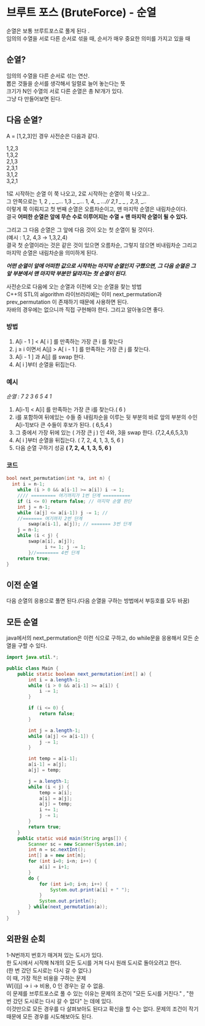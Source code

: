 # 브루트 포스 (BruteForce) - 순열

순열은 보통 브루트포스로 풀게 된다 .  
임의의 수열을 서로 다른 순서로 섞을 때, 순서가 매우 중요한 의미를 가지고 있을 때    

## 순열?

임의의 수열을 다른 순서로 섞는 연산.   
뽑은 것들을 순서를 생각해서 일렬로 늘어 놓는다는 뜻    
크기가 N인 수열의 서로 다른 순열은 총 N!개가 있다.   
그냥 다 만들어보면 된다.    

## 다음 순열?

A = [1,2,3]인 경우 사전순은 다음과 같다.    
   
1,2,3   
1,3,2   
2,1,3   
2,3,1   
3,1,2   
3,2,1    

1로 시작하는 순열 이 쭉 나오고, 2로 시작하는 순열이 쭉 나오고..    
그 안쪽으로는 1, 2 , _ _... 1,3 _ _... 1, 4, _ _...// 2,1 _ _ , 2,3,_ _..    
이렇게 쭉 이뤄지고 첫 번째 순열은 오름차순이고, 맨 마지막 순열은 내림차순이다.    
결국 **어떠한 순열은 앞에 무슨 수로 이루어지는 수열  +  맨 마지막 순열이 될 수 있다.**    

그리고 그 다음 순열은 그 앞에 다음 것이 오는 첫 순열이 될 것이다.   
(예시 : 1,2, 4,3 → 1,3,2,4)    
결국 첫 순열이라는 것은 같은 것이 있으면 오름차순, 그렇지 않으면 비내림차순 그리고 마지막 순열은 내림차순을 의미하게 된다.   

***어떤 순열이 앞에 어떠한 값으로 시작하는 마지막 순열인지 구했으면, 그 다음 순열은 그 앞 부분에서 맨 마지막 부분만 달라지는 첫 순열이 된다.***

사전순으로 다음에 오는 순열과 이전에 오는 순열을 찾는 방법    
C++의 STL의 algorithm 라이브러리에는 이미 next_permutation과 prev_permutation 이 존재하기 때문에 사용하면 된다.    
자바의 경우에는 없으니까 직접 구현해야 한다. 그리고 알아놓으면 좋다.

### 방법

1. A[i - 1 ] < A[ i ] 를 만족하는 가장 큰 i 를 찾는다   
2. j ≥ i 이면서 A[j] > A[ i - 1 ] 를 만족하는 가장 큰 j 를 찾는다.    
3. A[i - 1 ] 과 A[j] 를 swap 한다.   
4. A[ i ]부터 순열을 뒤집는다.   

### 예시

*순열 : 7 2 3 6 5 4 1*

1. A[i-1] < A[i] 를 만족하는 가장 큰 i를 찾는다.( 6 )    
2. i를 포함하여 뒤에있는 수들 중 내림차순을 이루는 뒷 부분의 바로 앞의 부분의 수인 A[i-1]보다 큰 수들이 후보가 된다. ( 6,5,4 )   
3. 그 중에서 가장 뒤에 있는 ( 가장 큰 j ) 인 4와, 3을 swap 한다. (7,2,4,6,5,3,1)    
4.  A[ i ]부터 순열을 뒤집는다. ( 7, 2, 4, 1, 3, 5, 6 )   
5. 다음 순열 구하기 성공 **( 7, 2, 4, 1, 3, 5, 6 )**    

### 코드

```cpp
bool next_permutation(int *a, int n) {
  int i = n-1;
	while (i > 0 && a[i-1] >= a[i]) i -= 1; 
	//// ========= 여기까지가 1번 단계 ==========
	if (i <= 0) return false; // 마지막 순열 판단 
	int j = n-1;
	while (a[j] <= a[i-1]) j -= 1; //
	//======= 여기까지 2번 단계
		swap(a[i-1], a[j]); // ======= 3번 단계
    j = n-1;
    while (i < j) {
        swap(a[i], a[j]);
			  i += 1; j -= 1; 
		}//======== 4번 단계
    return true;
}

```

## 이전 순열


다음 순열의 응용으로 풀면 된다.(다음 순열을 구하는 방법에서 부등호를 모두 바꿈)    

## 모든 순열

java에서의 next_permutation은 이런 식으로 구하고,  do while문을 응용해서 모든 순열을 구할 수 있다. 

```java
import java.util.*;

public class Main {
    public static boolean next_permutation(int[] a) {
        int i = a.length-1;
        while (i > 0 && a[i-1] >= a[i]) {
            i -= 1;
        }

        if (i <= 0) {
            return false;
        }

        int j = a.length-1;
        while (a[j] <= a[i-1]) {
            j -= 1;
        }

        int temp = a[i-1];
        a[i-1] = a[j];
        a[j] = temp;

        j = a.length-1;
        while (i < j) {
            temp = a[i];
            a[i] = a[j];
            a[j] = temp;
            i += 1;
            j -= 1;
        }
        return true;
    }
    public static void main(String args[]) {
        Scanner sc = new Scanner(System.in);
        int n = sc.nextInt();
        int[] a = new int[n];
        for (int i=0; i<n; i++) {
            a[i] = i+1;
        }
        do {
            for (int i=0; i<n; i++) {
                System.out.print(a[i] + " ");
            }
            System.out.println();
        } while(next_permutation(a));
    }
}
```

## 외판원 순회

1-N번까지 번호가 매겨져 있는 도시가 있다.   
한 도시에서 시작해 N개의 모든 도시를 거쳐 다시 원래 도시로 돌아오려고 한다.   
(한 번 갔던 도시로는 다시 갈 수 없다.)   
이 때, 가장 적은 비용을 구하는 문제    
W[i][j] → i → 비용, 0 인 경우는 갈 수 없음.   
이 문제를 브루트포스로 풀 수 있는 이유는 문제의 조건이 "모든 도시를 거친다." , "한 번 갔던 도시로는 다시 갈 수 없다" 는 데에 있다.   
이것만으로 모든 경우를 다 살펴보아도 된다고 확신을 할 수는 없다. 문제의 조건이 작기 때문에 모든 경우를 시도해보아도 된다.